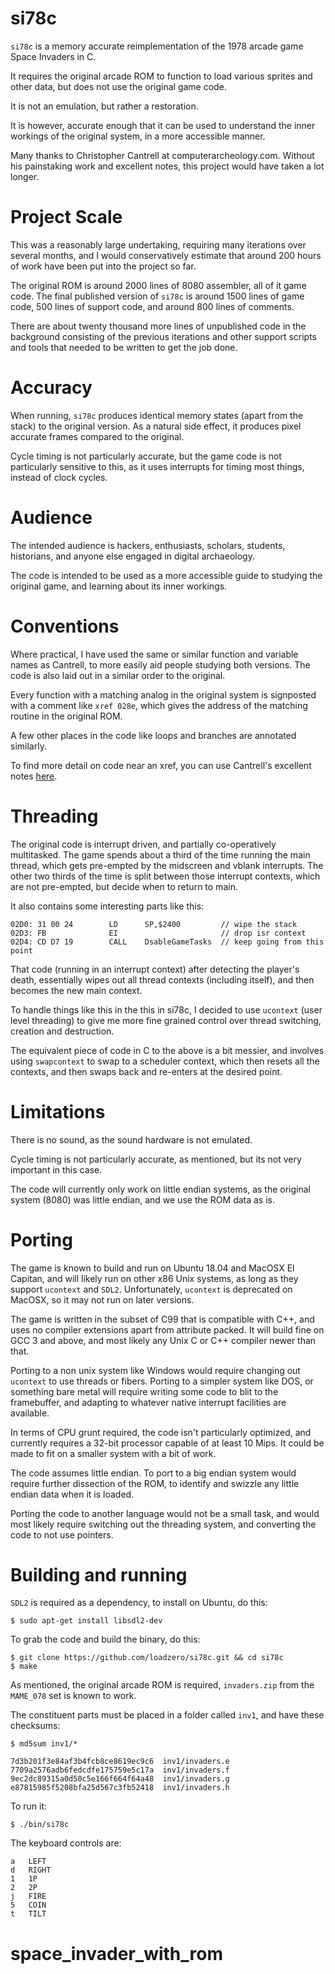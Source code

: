 # si78c

`si78c` is a memory accurate reimplementation of the 1978 arcade game Space Invaders in C.

It requires the original arcade ROM to function to load various sprites and
other data, but does not use the original game code.

It is not an emulation, but rather a restoration.

It is however, accurate enough that it can be used to understand the inner
workings of the original system, in a more accessible manner.

Many thanks to Christopher Cantrell at computerarcheology.com. Without his
painstaking work and excellent notes, this project would have taken a lot
longer.

# Project Scale

This was a reasonably large undertaking, requiring many iterations over several
months, and I would conservatively estimate that around 200 hours of work have
been put into the project so far.

The original ROM is around 2000 lines of 8080 assembler, all of it game code.
The final published version of `si78c` is around 1500 lines of game code, 500
lines of support code, and around 800 lines of comments.

There are about twenty thousand more lines of unpublished code in the
background consisting of the previous iterations and other support scripts
and tools that needed to be written to get the job done.

# Accuracy

When running, `si78c` produces identical memory states (apart from the stack) to
the original version. As a natural side effect, it produces pixel accurate
frames compared to the original.

Cycle timing is not particularly accurate, but the game code is not
particularly sensitive to this, as it uses interrupts for timing most
things, instead of clock cycles.

# Audience

The intended audience is hackers, enthusiasts, scholars, students, historians,
and anyone else engaged in digital archaeology.

The code is intended to be used as a more accessible guide to studying the
original game, and learning about its inner workings.

# Conventions

Where practical, I have used the same or similar function and variable names as
Cantrell, to more easily aid people studying both versions. The code is also
laid out in a similar order to the original.

Every function with a matching analog in the original system is signposted
with a comment like `xref 028e`, which gives the address of the matching routine
in the original ROM.

A few other places in the code like loops and branches are annotated similarly.

To find more detail on code near an xref, you can use Cantrell's
excellent notes [here](https://computerarcheology.com/Arcade/SpaceInvaders/Code.html).

# Threading

The original code is interrupt driven, and partially co-operatively
multitasked. The game spends about a third of the time running the main
thread, which gets pre-empted by the midscreen and vblank interrupts. The other
two thirds of the time is split between those interrupt contexts, which are not
pre-empted, but decide when to return to main.

It also contains some interesting parts like this:

```
02D0: 31 00 24        LD      SP,$2400         // wipe the stack
02D3: FB              EI                       // drop isr context
02D4: CD D7 19        CALL    DsableGameTasks  // keep going from this point
```

That code (running in an interrupt context) after detecting the player's death,
essentially wipes out all thread contexts (including itself), and then becomes
the new main context.

To handle things like this in the this in si78c, I decided to use `ucontext`
(user level threading) to give me more fine grained control over thread
switching, creation and destruction.

The equivalent piece of code in C to the above is a bit messier, and involves
using `swapcontext` to swap to a scheduler context, which then resets all the
contexts, and then swaps back and re-enters at the desired point.

# Limitations

There is no sound, as the sound hardware is not emulated.

Cycle timing is not particularly accurate, as mentioned, but its not very
important in this case.

The code will currently only work on little endian systems, as the original
system (8080) was little endian, and we use the ROM data as is.

# Porting

The game is known to build and run on Ubuntu 18.04 and MacOSX El Capitan, and
will likely run on other x86 Unix systems, as long as they support `ucontext` and
`SDL2`. Unfortunately, `ucontext` is deprecated on MacOSX, so it may not run on
later versions.

The game is written in the subset of C99 that is compatible with C++, and uses
no compiler extensions apart from attribute packed. It will build fine on GCC 3
and above, and most likely any Unix C or C++ compiler newer than that.

Porting to a non unix system like Windows would require changing out `ucontext`
to use threads or fibers. Porting to a simpler system like DOS, or something
bare metal will require writing some code to blit to the framebuffer, and
adapting to whatever native interrupt facilities are available.

In terms of CPU grunt required, the code isn't particularly optimized, and
currently requires a 32-bit processor capable of at least 10 Mips. It could be
made to fit on a smaller system with a bit of work.

The code assumes little endian. To port to a big endian system would require
further dissection of the ROM, to identify and swizzle any little endian data
when it is loaded.

Porting the code to another language would not be a small task, and would most
likely require switching out the threading system, and converting the code to
not use pointers.

# Building and running

`SDL2` is required as a dependency, to install on Ubuntu, do this:

    $ sudo apt-get install libsdl2-dev

To grab the code and build the binary, do this:

    $ git clone https://github.com/loadzero/si78c.git && cd si78c
    $ make

As mentioned, the original arcade ROM is required, `invaders.zip` from the
`MAME_078` set is known to work.

The constituent parts must be placed in a folder called `inv1`, and have
these checksums:

    $ md5sum inv1/*

    7d3b201f3e84af3b4fcb8ce8619ec9c6  inv1/invaders.e
    7709a2576adb6fedcdfe175759e5c17a  inv1/invaders.f
    9ec2dc89315a0d50c5e166f664f64a48  inv1/invaders.g
    e87815985f5208bfa25d567c3fb52418  inv1/invaders.h

To run it:

    $ ./bin/si78c

The keyboard controls are:

    a   LEFT
    d   RIGHT
    1   1P
    2   2P
    j   FIRE
    5   COIN
    t   TILT

# space_invader_with_rom
